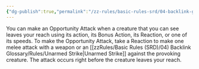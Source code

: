 ```yaml
---
{"dg-publish":true,"permalink":"/zz-rules/basic-rules-srd/04-backlink-glossary/actions/opportunity-attacks/","tags":["action"]}
---
```



You can make an Opportunity Attack when a creature that you can see leaves your reach using its action, its Bonus Action, its Reaction, or one of its speeds. To make the Opportunity Attack, take a Reaction to make one melee attack with a weapon or an [[zzRules/Basic Rules (SRD)/04) Backlink Glossary/Rules/Unarmed Strike\|Unarmed Strike]] against the provoking creature. The attack occurs right before the creature leaves your reach.